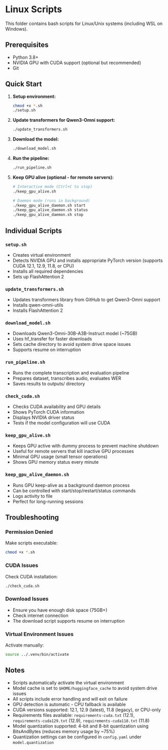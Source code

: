 # Linux Scripts

This folder contains bash scripts for Linux/Unix systems (including WSL on Windows).

## Prerequisites

- Python 3.8+
- NVIDIA GPU with CUDA support (optional but recommended)
- Git

## Quick Start

1. **Setup environment:**
   ```bash
   chmod +x *.sh
   ./setup.sh
   ```

2. **Update transformers for Qwen3-Omni support:**
   ```bash
   ./update_transformers.sh
   ```

3. **Download the model:**
   ```bash
   ./download_model.sh
   ```

4. **Run the pipeline:**
   ```bash
   ./run_pipeline.sh
   ```

5. **Keep GPU alive (optional - for remote servers):**
   ```bash
   # Interactive mode (Ctrl+C to stop)
   ./keep_gpu_alive.sh
   
   # Daemon mode (runs in background)
   ./keep_gpu_alive_daemon.sh start
   ./keep_gpu_alive_daemon.sh status
   ./keep_gpu_alive_daemon.sh stop
   ```

## Individual Scripts

### `setup.sh`
- Creates virtual environment
- Detects NVIDIA GPU and installs appropriate PyTorch version (supports CUDA 12.1, 12.9, 11.8, or CPU)
- Installs all required dependencies
- Sets up FlashAttention 2

### `update_transformers.sh`
- Updates transformers library from GitHub to get Qwen3-Omni support
- Installs qwen-omni-utils
- Installs FlashAttention 2

### `download_model.sh`
- Downloads Qwen3-Omni-30B-A3B-Instruct model (~75GB)
- Uses hf_transfer for faster downloads
- Sets cache directory to avoid system drive space issues
- Supports resume on interruption

### `run_pipeline.sh`
- Runs the complete transcription and evaluation pipeline
- Prepares dataset, transcribes audio, evaluates WER
- Saves results to outputs/ directory

### `check_cuda.sh`
- Checks CUDA availability and GPU details
- Shows PyTorch CUDA information
- Displays NVIDIA driver status
- Tests if the model configuration will use CUDA

### `keep_gpu_alive.sh`
- Keeps GPU active with dummy process to prevent machine shutdown
- Useful for remote servers that kill inactive GPU processes
- Minimal GPU usage (small tensor operations)
- Shows GPU memory status every minute

### `keep_gpu_alive_daemon.sh`
- Runs GPU keep-alive as a background daemon process
- Can be controlled with start/stop/restart/status commands
- Logs activity to file
- Perfect for long-running sessions

## Troubleshooting

### Permission Denied
Make scripts executable:
```bash
chmod +x *.sh
```

### CUDA Issues
Check CUDA installation:
```bash
./check_cuda.sh
```

### Download Issues
- Ensure you have enough disk space (75GB+)
- Check internet connection
- The download script supports resume on interruption

### Virtual Environment Issues
Activate manually:
```bash
source ../.venv/bin/activate
```

## Notes

- Scripts automatically activate the virtual environment
- Model cache is set to `$HOME/huggingface_cache` to avoid system drive issues
- All scripts include error handling and will exit on failure
- GPU detection is automatic - CPU fallback is available
- CUDA versions supported: 12.1, 12.9 (latest), 11.8 (legacy), or CPU-only
- Requirements files available: `requirements-cuda.txt` (12.1), `requirements-cuda129.txt` (12.9), `requirements-cuda118.txt` (11.8)
- Model quantization supported: 4-bit and 8-bit quantization using BitsAndBytes (reduces memory usage by ~75%)
- Quantization settings can be configured in `config.yaml` under `model.quantization`
